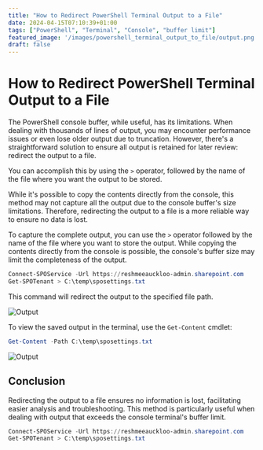 ```yaml
---
title: "How to Redirect PowerShell Terminal Output to a File"
date: 2024-04-15T07:10:39+01:00
tags: ["PowerShell", "Terminal", "Console", "buffer limit"]
featured_image: '/images/powershell_terminal_output_to_file/output.png'
draft: false
---
```


# How to Redirect PowerShell Terminal Output to a File

The PowerShell console buffer, while useful, has its limitations. When dealing with thousands of lines of output, you may encounter performance issues or even lose older output due to truncation. However, there's a straightforward solution to ensure all output is retained for later review: redirect the output to a file.

You can accomplish this by using the `>` operator, followed by the name of the file where you want the output to be stored. 

While it's possible to copy the contents directly from the console, this method may not capture all the output due to the console buffer's size limitations. Therefore, redirecting the output to a file is a more reliable way to ensure no data is lost.

To capture the complete output, you can use the `>` operator followed by the name of the file where you want to store the output. While copying the contents directly from the console is possible, the console's buffer size may limit the completeness of the output.

```PowerShell
Connect-SPOService -Url https://reshmeeauckloo-admin.sharepoint.com
Get-SPOTenant > C:\temp\sposettings.txt
```

This command will redirect the output to the specified file path.

![Output](../images/powershell_terminal_output_to_file/output.png)

To view the saved output in the terminal, use the `Get-Content` cmdlet:

```powershell
Get-Content -Path C:\temp\sposettings.txt
```

![Output](../images/powershell_terminal_output_to_file/viewsavedoutput.png)


## Conclusion

Redirecting the output to a file ensures no information is lost, facilitating easier analysis and troubleshooting. This method is particularly useful when dealing with output that exceeds the console terminal's buffer limit.




```PowerShell
Connect-SPOService -Url https://reshmeeauckloo-admin.sharepoint.com
Get-SPOTenant > C:\temp\sposettings.txt